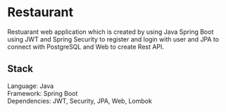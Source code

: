# Restaurant
Restuarant web application which is created by using Java Spring Boot using JWT and Spring Security to register and login with user
and JPA to connect with PostgreSQL and Web to create Rest API.

## Stack
Language: Java </br>
Framework: Spring Boot </br>
Dependencies: JWT, Security, JPA, Web, Lombok

